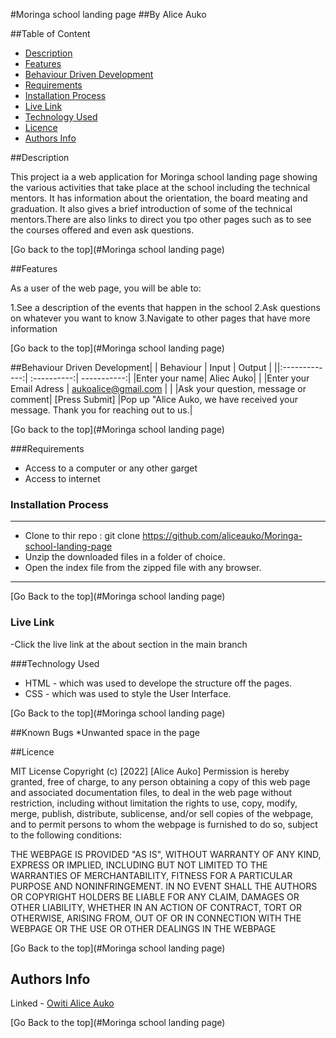 #Moringa school landing page
##By Alice Auko

##Table of Content

 - [Description](#description)
 - [Features](#features)
 - [Behaviour Driven Development](#Behaviour-Driven-Development)
 - [Requirements](#requirements)
 - [Installation Process](#installation-Process)
 - [Live Link](#Live-Link)
 - [Technology  Used](#technology-Used)
 - [Licence](#licence)
 - [Authors Info](#Authors-Info)

 ##Description

 <p> This project ia a web application for Moringa school landing page showing the various activities that take place at the school including the technical mentors. It has information about the orientation, the board meating and graduation. It also gives a brief introduction of some of the technical mentors.There are also links to direct you tpo other pages such as to see the courses offered and even ask questions.</p>


 [Go back to the top](#Moringa school landing page)

 ##Features

 As a user of the web page, you will be able to:

 1.See a description of the events that happen in the school
 2.Ask questions on whatever you want to know
 3.Navigate to other pages that have more information


 [Go back to the top](#Moringa school landing page)

##Behaviour Driven Development|
| Behaviour      | Input        | Output       |
||:-------------:| :----------:| -----------:|
|Enter your name| Aliec Auko|                   |
|Enter your Email Adress |
aukoalice@gmail.com |  |
|Ask your question, message or comment|
[Press Submit] |Pop up "Alice Auko, we have received your message. Thank you for reaching out to us.|


 [Go back to the top](#Moringa school landing page)

 ###Requirements
 * Access to  a computer or any other garget
 * Access to internet
 ### Installation Process
 ****
* Clone to thir repo : git clone https://github.com/aliceauko/Moringa-school-landing-page
* Unzip the downloaded files in a folder of choice.
* Open the index file from the zipped file with any browser.
 ****


 [Go Back to the top](#Moringa school landing page)

### Live Link
-Click the live link at the about section in the main branch


###Technology Used
* HTML - which was used to develope the structure off the pages.
* CSS - which was used to style the User Interface.


[Go Back to the top](#Moringa school landing page)

##Known Bugs
*Unwanted space in the page

##Licence

MIT License
Copyright (c) [2022] [Alice Auko]
Permission is hereby granted, free of charge, to any person obtaining a copy
of this web page and associated documentation files, to deal
in the web page without restriction, including without limitation the rights
to use, copy, modify, merge, publish, distribute, sublicense, and/or sell
copies of the webpage, and to permit persons to whom the webpage is
furnished to do so, subject to the following conditions:


THE WEBPAGE IS PROVIDED "AS IS", WITHOUT WARRANTY OF ANY KIND, EXPRESS OR
IMPLIED, INCLUDING BUT NOT LIMITED TO THE WARRANTIES OF MERCHANTABILITY,
FITNESS FOR A PARTICULAR PURPOSE AND NONINFRINGEMENT. IN NO EVENT SHALL THE
AUTHORS OR COPYRIGHT HOLDERS BE LIABLE FOR ANY CLAIM, DAMAGES OR OTHER
LIABILITY, WHETHER IN AN ACTION OF CONTRACT, TORT OR OTHERWISE, ARISING FROM,
OUT OF OR IN CONNECTION WITH THE WEBPAGE OR THE USE OR OTHER DEALINGS IN THE
WEBPAGE

[Go Back to the top](#Moringa school landing page)

## Authors Info

Linked - [Owiti Alice Auko](https://www.linkedin.com/in/owiti-alice-auko-580b2818a)

[Go Back to the top](#Moringa school landing page)
